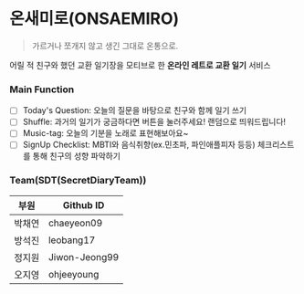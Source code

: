 # 온새미로(ONSAEMIRO)

> 가르거나 쪼개지 않고 생긴 그대로 온통으로.

어릴 적 친구와 했던 교환 일기장을 모티브로 한 **온라인 레트로 교환 일기** 서비스


### Main Function

-[ ] Today's Question: 오늘의 질문을 바탕으로 친구와 함께 일기 쓰기
-[ ] Shuffle: 과거의 일기가 궁금하다면 버튼을 눌러주세요! 랜덤으로 띄워드립니다!
-[ ] Music-tag: 오늘의 기분을 노래로 표현해보아요~
-[ ] SignUp Checklist: MBTI와 음식취향(ex.민초파, 파인애플피자 등등) 체크리스트를 통해 친구의 성향 파악하기
  
### Team(SDT(SecretDiaryTeam))
|부원|Github ID|
|-----|---------|
|박채연|chaeyeon09|
|방석진|leobang17|
|정지원|Jiwon-Jeong99|
|오지영|ohjeeyoung|
